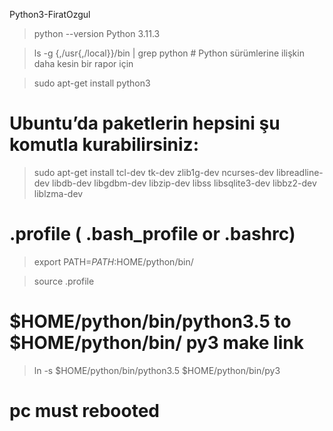 Python3-FiratOzgul

> python --version
Python 3.11.3
 
> ls -g {,/usr{,/local}}/bin | grep python    # Python sürümlerine ilişkin daha kesin bir rapor için

> sudo apt-get install python3


# Ubuntu’da paketlerin hepsini şu komutla kurabilirsiniz:
> sudo apt-get install tcl-dev tk-dev zlib1g-dev ncurses-dev libreadline-dev libdb-dev libgdbm-dev libzip-dev libss libsqlite3-dev libbz2-dev liblzma-dev


# .profile ( .bash_profile or .bashrc) 
> export PATH=$PATH:$HOME/python/bin/

> source .profile



# $HOME/python/bin/python3.5  to  $HOME/python/bin/     py3 make link
> ln -s $HOME/python/bin/python3.5 $HOME/python/bin/py3
  
# pc must rebooted

